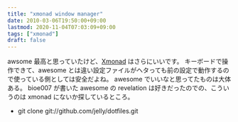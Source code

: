 ```yaml
---
title: "xmonad window manager"
date: 2010-03-06T19:50:00+09:00
lastmod: 2020-11-04T07:03:09+09:00
tags: ["xmonad"]
draft: false
---
```


awsome 最高と思っていたけど、[Xmonad](=%22http://xmonad.org/%22)
はさらにいいです。 キーボードで操作できて、awesome
とは違い設定ファイルがヘタっても前の設定で動作するので使っている側としては安全だよね。
awesome でいいなと思ってたものは大体ある。 bioe007 が書いた awesome の
revelation は好きだったのでの、こういうのは xmonad
にないか探しているところ。

-   git clone git://github.com/jelly/dotfiles.git
